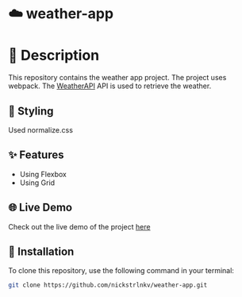 # ☁️ weather-app

# 📝 Description
This repository contains the weather app project. The project uses webpack. The [WeatherAPI](https://www.weatherapi.com/) API is used to retrieve the weather.

## 🎨 Styling
Used normalize.css

## ✨ Features

- Using Flexbox
- Using Grid

## 🌐 Live Demo

Check out the live demo of the project [here](https://nickstrlnkv.github.io/weather-app)

## 💾 Installation

To clone this repository, use the following command in your terminal:

```bash
git clone https://github.com/nickstrlnkv/weather-app.git